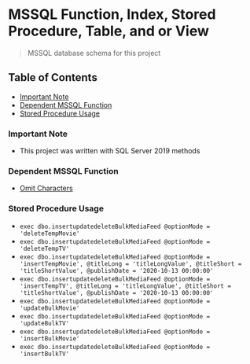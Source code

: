 # MSSQL Function, Index, Stored Procedure, Table, and or View
> MSSQL database schema for this project

## Table of Contents
* [Important Note](#important-note)
* [Dependent MSSQL Function](#dependent-mssql-function)
* [Stored Procedure Usage](#stored-procedure-usage)

### **Important Note**
* This project was written with SQL Server 2019 methods

### Dependent MSSQL Function
* [Omit Characters](https://github.com/Cuates/omitcharactersmssql)

### Stored Procedure Usage
* `exec dbo.insertupdatedeleteBulkMediaFeed @optionMode = 'deleteTempMovie'`
* `exec dbo.insertupdatedeleteBulkMediaFeed @optionMode = 'deleteTempTV'`
* `exec dbo.insertupdatedeleteBulkMediaFeed @optionMode = 'insertTempMovie', @titleLong = 'titleLongValue', @titleShort = 'titleShortValue', @publishDate = '2020-10-13 00:00:00'`
* `exec dbo.insertupdatedeleteBulkMediaFeed @optionMode = 'insertTempTV', @titleLong = 'titleLongValue', @titleShort = 'titleShortValue', @publishDate = '2020-10-13 00:00:00'`
* `exec dbo.insertupdatedeleteBulkMediaFeed @optionMode = 'updateBulkMovie'`
* `exec dbo.insertupdatedeleteBulkMediaFeed @optionMode = 'updateBulkTV'`
* `exec dbo.insertupdatedeleteBulkMediaFeed @optionMode = 'insertBulkMovie'`
* `exec dbo.insertupdatedeleteBulkMediaFeed @optionMode = 'insertBulkTV'`
